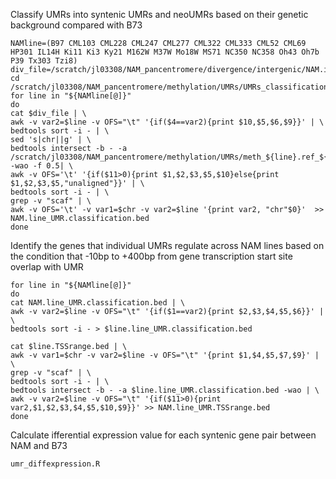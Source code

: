 Classify UMRs into syntenic UMRs and neoUMRs based on their genetic background compared with B73
```
NAMline=(B97 CML103 CML228 CML247 CML277 CML322 CML333 CML52 CML69 HP301 IL14H Ki11 Ki3 Ky21 M162W M37W Mo18W MS71 NC350 NC358 Oh43 Oh7b P39 Tx303 Tzi8)
div_file=/scratch/jl03308/NAM_pancentromere/divergence/intergenic/NAM.intergeni_div.bed
cd /scratch/jl03308/NAM_pancentromere/methylation/UMRs/UMRs_classification
for line in "${NAMline[@]}"
do
cat $div_file | \
awk -v var2=$line -v OFS="\t" '{if($4==var2){print $10,$5,$6,$9}}' | \
bedtools sort -i - | \
sed 's|chr||g' | \
bedtools intersect -b - -a /scratch/jl03308/NAM_pancentromere/methylation/UMRs/meth_${line}.ref_${line}.UMR.bed -wao -f 0.5| \
awk -v OFS='\t' '{if($11>0){print $1,$2,$3,$5,$10}else{print $1,$2,$3,$5,"unaligned"}}' | \
bedtools sort -i - | \
grep -v "scaf" | \
awk -v OFS='\t' -v var1=$chr -v var2=$line '{print var2, "chr"$0}'  >> NAM.line_UMR.classification.bed
done

```

Identify the genes that individual UMRs regulate across NAM lines based on the condition that -10bp to +400bp from gene transcription start site overlap with UMR
```
for line in "${NAMline[@]}"
do
cat NAM.line_UMR.classification.bed | \
awk -v var2=$line -v OFS="\t" '{if($1==var2){print $2,$3,$4,$5,$6}}' | \
bedtools sort -i - > $line.line_UMR.classification.bed

cat $line.TSSrange.bed | \
awk -v var1=$chr -v var2=$line -v OFS="\t" '{print $1,$4,$5,$7,$9}' | \
grep -v "scaf" | \
bedtools sort -i - | \
bedtools intersect -b - -a $line.line_UMR.classification.bed -wao | \
awk -v var2=$line -v OFS="\t" '{if($11>0){print var2,$1,$2,$3,$4,$5,$10,$9}}' >> NAM.line_UMR.TSSrange.bed
done
```

Calculate ifferential expression value for each syntenic gene pair between NAM and B73

`umr_diffexpression.R` 
